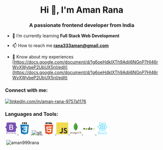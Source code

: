 <h1 align="center">Hi 👋, I'm Aman Rana</h1>
<h3 align="center">A passionate frontend developer from India</h3>
<img align= "right" alt "Coding"width ="400" src ="[https://dribbble.com/shots/4171367-Coding-Freak/attachments/10240400?mode=media](https://cdn.dribbble.com/users/1162077/screenshots/3848914/programmer.gif)">

- 🌱 I’m currently learning **Full Stack Web Development**

- 📫 How to reach me **rana333aman@gmail.com**

- 📄 Know about my experiences [https://docs.google.com/document/d/1g6oeHdkIXTh9Adji6NGnP7Hl46rWvXWybeP2UbUX5nI/edit](https://docs.google.com/document/d/1g6oeHdkIXTh9Adji6NGnP7Hl46rWvXWybeP2UbUX5nI/edit)

<h3 align="left">Connect with me:</h3>
<p align="left">
<a href="https://linkedin.com/in/linkedin.com/in/aman-rana-9757a1176" target="blank"><img align="center" src="https://raw.githubusercontent.com/rahuldkjain/github-profile-readme-generator/master/src/images/icons/Social/linked-in-alt.svg" alt="linkedin.com/in/aman-rana-9757a1176" height="30" width="40" /></a>
</p>

<h3 align="left">Languages and Tools:</h3>
<p align="left"> <a href="https://getbootstrap.com" target="_blank" rel="noreferrer"> <img src="https://raw.githubusercontent.com/devicons/devicon/master/icons/bootstrap/bootstrap-plain-wordmark.svg" alt="bootstrap" width="40" height="40"/> </a> <a href="https://www.w3schools.com/css/" target="_blank" rel="noreferrer"> <img src="https://raw.githubusercontent.com/devicons/devicon/master/icons/css3/css3-original-wordmark.svg" alt="css3" width="40" height="40"/> </a> <a href="https://git-scm.com/" target="_blank" rel="noreferrer"> <img src="https://www.vectorlogo.zone/logos/git-scm/git-scm-icon.svg" alt="git" width="40" height="40"/> </a> <a href="https://www.w3.org/html/" target="_blank" rel="noreferrer"> <img src="https://raw.githubusercontent.com/devicons/devicon/master/icons/html5/html5-original-wordmark.svg" alt="html5" width="40" height="40"/> </a> <a href="https://developer.mozilla.org/en-US/docs/Web/JavaScript" target="_blank" rel="noreferrer"> <img src="https://raw.githubusercontent.com/devicons/devicon/master/icons/javascript/javascript-original.svg" alt="javascript" width="40" height="40"/> </a> <a href="https://www.mongodb.com/" target="_blank" rel="noreferrer"> <img src="https://raw.githubusercontent.com/devicons/devicon/master/icons/mongodb/mongodb-original-wordmark.svg" alt="mongodb" width="40" height="40"/> </a> <a href="https://nodejs.org" target="_blank" rel="noreferrer"> <img src="https://raw.githubusercontent.com/devicons/devicon/master/icons/nodejs/nodejs-original-wordmark.svg" alt="nodejs" width="40" height="40"/> </a> <a href="https://reactjs.org/" target="_blank" rel="noreferrer"> <img src="https://raw.githubusercontent.com/devicons/devicon/master/icons/react/react-original-wordmark.svg" alt="react" width="40" height="40"/> </a> </p>

<p>&nbsp;<img align="center" src="https://github-readme-stats.vercel.app/api?username=aman999rana&show_icons=true&locale=en" alt="aman999rana" /></p>

